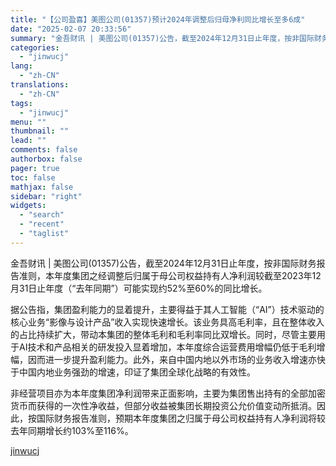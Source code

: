 ```yaml
---
title: "【公司盈喜】美图公司(01357)预计2024年调整后归母净利同比增长至多6成"
date: "2025-02-07 20:33:56"
summary: "金吾财讯 | 美图公司(01357)公告，截至2024年12月31日止年度，按非国际财务报告准则，本..."
categories:
  - "jinwucj"
lang:
  - "zh-CN"
translations:
  - "zh-CN"
tags:
  - "jinwucj"
menu: ""
thumbnail: ""
lead: ""
comments: false
authorbox: false
pager: true
toc: false
mathjax: false
sidebar: "right"
widgets:
  - "search"
  - "recent"
  - "taglist"
---
```


金吾财讯 | 美图公司(01357)公告，截至2024年12月31日止年度，按非国际财务报告准则，本年度集团之经调整后归属于母公司权益持有人净利润较截至2023年12月31日止年度（“去年同期”）可能实现约52%至60%的同比增长。

据公告指，集团盈利能力的显着提升，主要得益于其人工智能（“AI”）技术驱动的核心业务“影像与设计产品”收入实现快速增长。该业务具高毛利率，且在整体收入的占比持续扩大，带动本集团的整体毛利和毛利率同比双增长。同时，尽管主要用于AI技术和产品相关的研发投入显着增加，本年度综合运营费用增幅仍低于毛利增幅，因而进一步提升盈利能力。此外，来自中国内地以外市场的业务收入增速亦快于中国内地业务强劲的增速，印证了集团全球化战略的有效性。

非经营项目亦为本年度集团净利润带来正面影响，主要为集团售出持有的全部加密货币而获得的一次性净收益，但部分收益被集团长期投资公允价值变动所抵消。因此，按国际财务报告准则，预期本年度集团之归属于母公司权益持有人净利润将较去年同期增长约103%至116%。

[jinwucj](https://sky.szfiu.com/info/hk/details/265653360)

